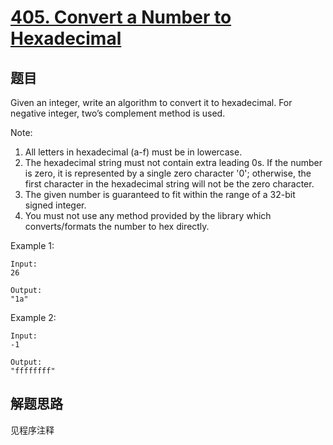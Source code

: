 # [405. Convert a Number to Hexadecimal](https://leetcode-cn.com/problems/convert-a-number-to-hexadecimal/)

## 题目

Given an integer, write an algorithm to convert it to hexadecimal. For negative integer, two’s complement method is used.

Note:

1. All letters in hexadecimal (a-f) must be in lowercase.
1. The hexadecimal string must not contain extra leading 0s. If the number is zero, it is represented by a single zero character '0'; otherwise, the first character in the hexadecimal string will not be the zero character.
1. The given number is guaranteed to fit within the range of a 32-bit signed integer.
1. You must not use any method provided by the library which converts/formats the number to hex directly.

Example 1:

```text
Input:
26

Output:
"1a"
```

Example 2:

```text
Input:
-1

Output:
"ffffffff"
```

## 解题思路

见程序注释
